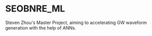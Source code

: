 # SEOBNRE_ML
Steven Zhou's Master Project, aiming to accelerating GW waveform generation with the help of ANNs.
